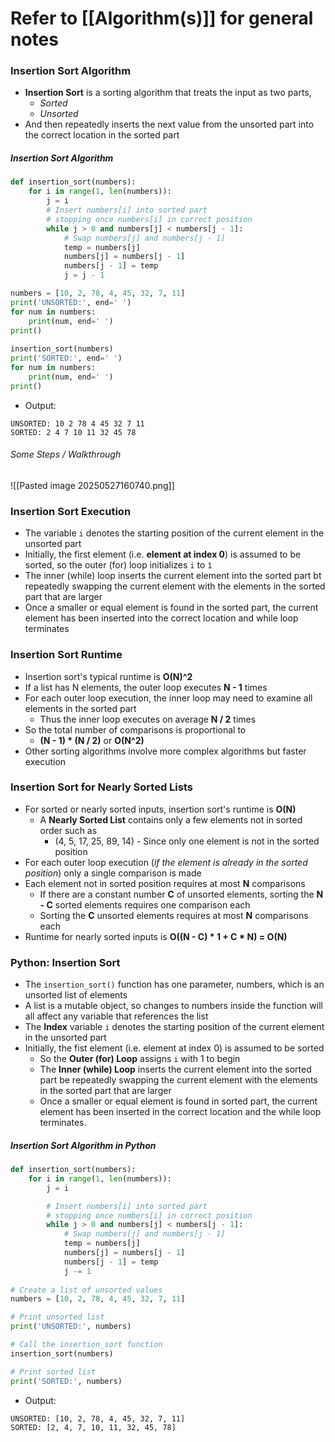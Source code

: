 # Refer to [[Algorithm(s)]] for general notes
### Insertion Sort Algorithm
- **Insertion Sort** is a sorting algorithm that treats the input as two parts,
	- *Sorted*
	- *Unsorted*
- And then repeatedly inserts the next value from the unsorted part into the correct location in the sorted part
##### Insertion Sort Algorithm 
```python
def insertion_sort(numbers):
    for i in range(1, len(numbers)):
        j = i
        # Insert numbers[i] into sorted part 
        # stopping once numbers[i] in correct position
        while j > 0 and numbers[j] < numbers[j - 1]:
            # Swap numbers[j] and numbers[j - 1]
            temp = numbers[j]
            numbers[j] = numbers[j - 1]
            numbers[j - 1] = temp
            j = j - 1

numbers = [10, 2, 78, 4, 45, 32, 7, 11]
print('UNSORTED:', end=' ')
for num in numbers:
    print(num, end=' ')
print()
 
insertion_sort(numbers)
print('SORTED:', end=' ')
for num in numbers:
    print(num, end=' ')
print()
```
- Output:
```
UNSORTED: 10 2 78 4 45 32 7 11 
SORTED: 2 4 7 10 11 32 45 78
```
###### Some Steps / Walkthrough
 ![[Pasted image 20250527160740.png]]
### Insertion Sort Execution
- The variable `i` denotes the starting position of the current element in the unsorted part
- Initially, the first element (i.e. **element at index 0**) is assumed to be sorted, so the outer (for) loop initializes `i` to `1` 
- The inner (while) loop inserts the current element into the sorted part bt repeatedly swapping the current element with the elements in the sorted part that are larger
- Once a smaller or equal element is found in the sorted part, the current element has been inserted into the correct location and while loop terminates
### Insertion Sort Runtime
- Insertion sort's typical runtime is **O(N)^2**
- If a list has N elements, the outer loop executes **N - 1** times
- For each outer loop execution, the inner loop may need to examine all elements in the sorted part
	- Thus the inner loop executes on average **N / 2** times
- So the total number of comparisons is proportional to 
	- **(N - 1) * (N / 2)** or **O(N^2)**
- Other sorting algorithms involve more complex algorithms but faster execution
### Insertion Sort for Nearly Sorted Lists
- For sorted or nearly sorted inputs, insertion sort's runtime is **O(N)**
	- A **Nearly Sorted List** contains only a few elements not in sorted order such as
		- (4, 5, 17, 25, 89, 14) - Since only one element is not in the sorted position
- For each outer loop execution (*if the element is already in the sorted position*) only a single comparison is made
- Each element not in sorted position requires at most **N** comparisons
	- If there are a constant number **C** of unsorted elements, sorting the **N - C** sorted elements requires one comparison each
	- Sorting the **C** unsorted elements requires at most **N** comparisons each
- Runtime for nearly sorted inputs is **O((N - C) * 1 + C * N) = O(N)** 
### Python: Insertion Sort
- The `insertion_sort()` function has one parameter, numbers, which is an unsorted list of elements
- A list is a mutable object, so changes to numbers inside the function will all affect any variable that references the list
- The **Index** variable `i` denotes the starting position of the current element in the unsorted part
- Initially, the fist element (i.e. element at index 0) is assumed to be sorted
	- So the **Outer (for) Loop** assigns `i` with 1 to begin
	- The **Inner (while) Loop** inserts the current element into the sorted part be repeatedly swapping the current element with the elements in the sorted part that are larger
	- Once a smaller or equal element is found in sorted part, the current element has been inserted in the correct location and the while loop terminates.
##### Insertion Sort Algorithm in Python
```python
def insertion_sort(numbers):
    for i in range(1, len(numbers)):
        j = i

        # Insert numbers[i] into sorted part 
        # stopping once numbers[i] in correct position
        while j > 0 and numbers[j] < numbers[j - 1]:
            # Swap numbers[j] and numbers[j - 1]
            temp = numbers[j]
            numbers[j] = numbers[j - 1]
            numbers[j - 1] = temp
            j -= 1
    
# Create a list of unsorted values    
numbers = [10, 2, 78, 4, 45, 32, 7, 11]

# Print unsorted list
print('UNSORTED:', numbers)

# Call the insertion_sort function
insertion_sort(numbers)

# Print sorted list
print('SORTED:', numbers)
```
- Output:
```
UNSORTED: [10, 2, 78, 4, 45, 32, 7, 11]
SORTED: [2, 4, 7, 10, 11, 32, 45, 78]
```